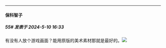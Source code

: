 ﻿
*****

####  保科智子  
##### 55#       发表于 2024-5-10 16:33

有没有人放个游戏画面？能用原版的美术素材那就是最好的。<img src="https://static.saraba1st.com/image/smiley/face2017/067.png" referrerpolicy="no-referrer">

